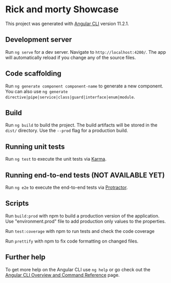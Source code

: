 # Rick and morty Showcase

This project was generated with [Angular CLI](https://github.com/angular/angular-cli) version 11.2.1.

## Development server

Run `ng serve` for a dev server. Navigate to `http://localhost:4200/`. The app will automatically reload if you change any of the source files.

## Code scaffolding

Run `ng generate component component-name` to generate a new component. You can also use `ng generate directive|pipe|service|class|guard|interface|enum|module`.

## Build

Run `ng build` to build the project. The build artifacts will be stored in the `dist/` directory. Use the `--prod` flag for a production build.

## Running unit tests

Run `ng test` to execute the unit tests via [Karma](https://karma-runner.github.io).

## Running end-to-end tests (NOT AVAILABLE YET)

Run `ng e2e` to execute the end-to-end tests via [Protractor](http://www.protractortest.org/).

## Scripts

Run `build:prod` with npm to build a production version of the application. Use "environment.prod" file to add production only values to the properties.

Run `test:coverage` with npm to run tests and check the code coverage

Run `prettify` with npm to fix code formatting on changed files.

## Further help

To get more help on the Angular CLI use `ng help` or go check out the [Angular CLI Overview and Command Reference](https://angular.io/cli) page.
